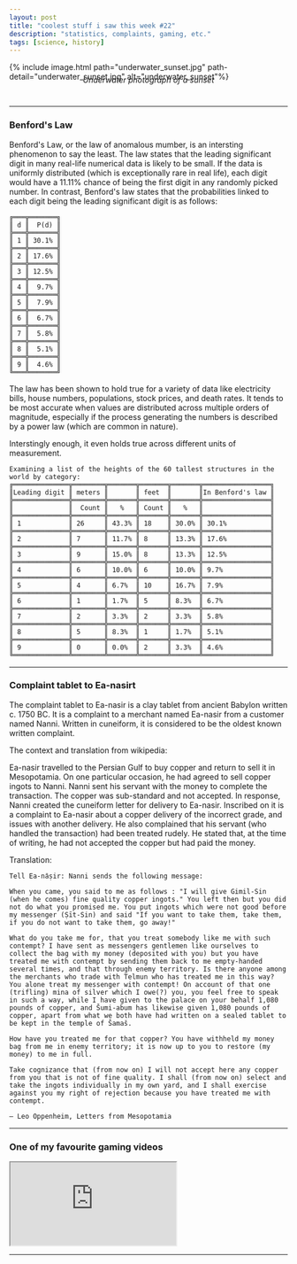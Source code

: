 ```yaml
---
layout: post
title: "coolest stuff i saw this week #22"
description: "statistics, complaints, gaming, etc."
tags: [science, history]
---
```



{% include image.html path="underwater_sunset.jpg" path-detail="underwater_sunset.jpg" alt="underwater_sunset"%}
<p style="margin:0; text-align: center;margin: 0;top: -25px;position: relative;"><em>Underwater photograph of a sunset</em></p>
 
---

### **Benford's Law**

Benford's Law, or the law of anomalous mumber, is an intersting phenomenon to say the least. The law states that the leading significant digit in many real-life numerical data is likely to be small. If the data is uniformly distributed (which is exceptionally rare in real life), each digit would have a 11.11% chance of being the first digit in any randomly picked number. In contrast, Benford's law states that the probabilities linked to each digit being the leading significant digit is as follows:

```
╔═══╦═══════╗
║ d ║  P(d) ║
╠═══╬═══════╣
║ 1 ║ 30.1% ║
╠═══╬═══════╣
║ 2 ║ 17.6% ║
╠═══╬═══════╣
║ 3 ║ 12.5% ║
╠═══╬═══════╣
║ 4 ║  9.7% ║
╠═══╬═══════╣
║ 5 ║  7.9% ║
╠═══╬═══════╣
║ 6 ║  6.7% ║
╠═══╬═══════╣
║ 7 ║  5.8% ║
╠═══╬═══════╣
║ 8 ║  5.1% ║
╠═══╬═══════╣
║ 9 ║  4.6% ║
╚═══╩═══════╝
```

The law has been shown to hold true for a variety of data like electricity bills, house numbers, populations, stock prices, and death rates. It tends to be most accurate when values are distributed across multiple orders of magnitude, especially if the process generating the numbers is described by a power law (which are common in nature).

Interstingly enough, it even holds true across different units of measurement. 

```
Examining a list of the heights of the 60 tallest structures in the world by category:
╔══════════════╦════════╦═══════╦═══════╦═══════╦═════════════════╗
║Leading digit ║ meters ║       ║ feet  ║       ║In Benford's law ║
╠══════════════╬════════╬═══════╬═══════╬═══════╬═════════════════╣
║              ║  Count ║   %   ║ Count ║   %   ║                 ║
╠══════════════╬════════╬═══════╬═══════╬═══════╬═════════════════╣
║ 1            ║ 26     ║ 43.3% ║ 18    ║ 30.0% ║ 30.1%           ║
╠══════════════╬════════╬═══════╬═══════╬═══════╬═════════════════╣
║ 2            ║ 7      ║ 11.7% ║ 8     ║ 13.3% ║ 17.6%           ║
╠══════════════╬════════╬═══════╬═══════╬═══════╬═════════════════╣
║ 3            ║ 9      ║ 15.0% ║ 8     ║ 13.3% ║ 12.5%           ║
╠══════════════╬════════╬═══════╬═══════╬═══════╬═════════════════╣
║ 4            ║ 6      ║ 10.0% ║ 6     ║ 10.0% ║ 9.7%            ║
╠══════════════╬════════╬═══════╬═══════╬═══════╬═════════════════╣
║ 5            ║ 4      ║ 6.7%  ║ 10    ║ 16.7% ║ 7.9%            ║
╠══════════════╬════════╬═══════╬═══════╬═══════╬═════════════════╣
║ 6            ║ 1      ║ 1.7%  ║ 5     ║ 8.3%  ║ 6.7%            ║
╠══════════════╬════════╬═══════╬═══════╬═══════╬═════════════════╣
║ 7            ║ 2      ║ 3.3%  ║ 2     ║ 3.3%  ║ 5.8%            ║
╠══════════════╬════════╬═══════╬═══════╬═══════╬═════════════════╣
║ 8            ║ 5      ║ 8.3%  ║ 1     ║ 1.7%  ║ 5.1%            ║
╠══════════════╬════════╬═══════╬═══════╬═══════╬═════════════════╣
║ 9            ║ 0      ║ 0.0%  ║ 2     ║ 3.3%  ║ 4.6%            ║
╚══════════════╩════════╩═══════╩═══════╩═══════╩═════════════════╝
```

---

### **Complaint tablet to Ea-nasirt**

The complaint tablet to Ea-nasir is a clay tablet from ancient Babylon written c. 1750 BC. It is a complaint to a merchant named Ea-nasir from a customer named Nanni. Written in cuneiform, it is considered to be the oldest known written complaint. 

The context and translation from wikipedia:

Ea-nasir travelled to the Persian Gulf to buy copper and return to sell it in Mesopotamia. On one particular occasion, he had agreed to sell copper ingots to Nanni. Nanni sent his servant with the money to complete the transaction. The copper was sub-standard and not accepted. In response, Nanni created the cuneiform letter for delivery to Ea-nasir. Inscribed on it is a complaint to Ea-nasir about a copper delivery of the incorrect grade, and issues with another delivery. He also complained that his servant (who handled the transaction) had been treated rudely. He stated that, at the time of writing, he had not accepted the copper but had paid the money.

Translation:
```
Tell Ea-nа̄ṣir: Nanni sends the following message:

When you came, you said to me as follows : "I will give Gimil-Sin (when he comes) fine quality copper ingots." You left then but you did not do what you promised me. You put ingots which were not good before my messenger (Ṣīt-Sin) and said "If you want to take them, take them, if you do not want to take them, go away!"

What do you take me for, that you treat somebody like me with such contempt? I have sent as messengers gentlemen like ourselves to collect the bag with my money (deposited with you) but you have treated me with contempt by sending them back to me empty-handed several times, and that through enemy territory. Is there anyone among the merchants who trade with Telmun who has treated me in this way? You alone treat my messenger with contempt! On account of that one (trifling) mina of silver which I owe(?) you, you feel free to speak in such a way, while I have given to the palace on your behalf 1,080 pounds of copper, and Šumi-abum has likewise given 1,080 pounds of copper, apart from what we both have had written on a sealed tablet to be kept in the temple of Šamaš.

How have you treated me for that copper? You have withheld my money bag from me in enemy territory; it is now up to you to restore (my money) to me in full.

Take cognizance that (from now on) I will not accept here any copper from you that is not of fine quality. I shall (from now on) select and take the ingots individually in my own yard, and I shall exercise against you my right of rejection because you have treated me with contempt.

— Leo Oppenheim, Letters from Mesopotamia
```


---

### **One of my favourite gaming videos**

<div class="embed-responsive embed-responsive-16by9">
<iframe src="https://www.youtube.com/embed/KGJtfOHAT0g?modestbranding=1&autohide=1&showinfo=0&controls=1" allowfullscreen></iframe>
</div>

---

  
